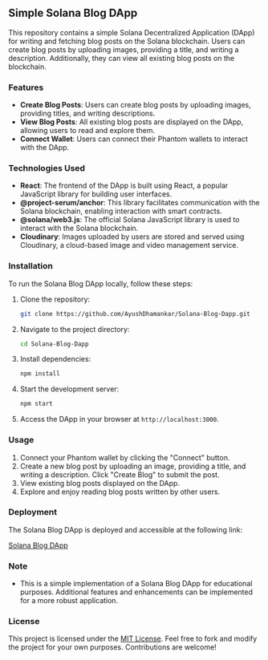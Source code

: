 ## Simple Solana Blog DApp

This repository contains a simple Solana Decentralized Application (DApp) for writing and fetching blog posts on the Solana blockchain. Users can create blog posts by uploading images, providing a title, and writing a description. Additionally, they can view all existing blog posts on the blockchain.

### Features

- **Create Blog Posts**: Users can create blog posts by uploading images, providing titles, and writing descriptions.
- **View Blog Posts**: All existing blog posts are displayed on the DApp, allowing users to read and explore them.
- **Connect Wallet**: Users can connect their Phantom wallets to interact with the DApp.

### Technologies Used

- **React**: The frontend of the DApp is built using React, a popular JavaScript library for building user interfaces.
- **@project-serum/anchor**: This library facilitates communication with the Solana blockchain, enabling interaction with smart contracts.
- **@solana/web3.js**: The official Solana JavaScript library is used to interact with the Solana blockchain.
- **Cloudinary**: Images uploaded by users are stored and served using Cloudinary, a cloud-based image and video management service.

### Installation

To run the Solana Blog DApp locally, follow these steps:

1. Clone the repository:

   ```bash
   git clone https://github.com/AyushDhamankar/Solana-Blog-Dapp.git
   ```

2. Navigate to the project directory:

   ```bash
   cd Solana-Blog-Dapp
   ```

3. Install dependencies:

   ```bash
   npm install
   ```

4. Start the development server:

   ```bash
   npm start
   ```

5. Access the DApp in your browser at `http://localhost:3000`.

### Usage

1. Connect your Phantom wallet by clicking the "Connect" button.
2. Create a new blog post by uploading an image, providing a title, and writing a description. Click "Create Blog" to submit the post.
3. View existing blog posts displayed on the DApp.
4. Explore and enjoy reading blog posts written by other users.

### Deployment

The Solana Blog DApp is deployed and accessible at the following link:

[Solana Blog DApp](https://solana-blogdapp.netlify.app/)

### Note

- This is a simple implementation of a Solana Blog DApp for educational purposes. Additional features and enhancements can be implemented for a more robust application.

### License

This project is licensed under the [MIT License](https://opensource.org/licenses/MIT). Feel free to fork and modify the project for your own purposes. Contributions are welcome!
